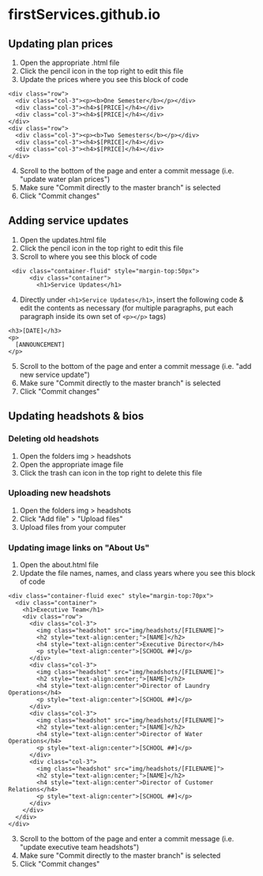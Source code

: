 # firstServices.github.io

## Updating plan prices
1. Open the appropriate .html file 
2. Click the pencil icon in the top right to edit this file
3. Update the prices where you see this block of code

```
<div class="row">
  <div class="col-3"><p><b>One Semester</b></p></div>
  <div class="col-3"><h4>$[PRICE]</h4></div>
  <div class="col-3"><h4>$[PRICE]</h4></div>
</div>
<div class="row">
  <div class="col-3"><p><b>Two Semesters</b></p></div>
  <div class="col-3"><h4>$[PRICE]</h4></div>
  <div class="col-3"><h4>$[PRICE]</h4></div>
</div>
```
4. Scroll to the bottom of the page and enter a commit message (i.e. "update water plan prices")
5. Make sure "Commit directly to the master branch" is selected
6. Click "Commit changes"

## Adding service updates
1. Open the updates.html file 
2. Click the pencil icon in the top right to edit this file
3. Scroll to where you see this block of code
```
 <div class="container-fluid" style="margin-top:50px">
      <div class="container">
        <h1>Service Updates</h1>
```

4. Directly under `<h1>Service Updates</h1>`, insert the following code & edit the contents as necessary (for multiple paragraphs, put each paragraph inside its own set of `<p></p>` tags)
```
<h3>[DATE]</h3>
<p>
  [ANNOUNCEMENT]
</p>
```
5. Scroll to the bottom of the page and enter a commit message (i.e. "add new service update")
6. Make sure "Commit directly to the master branch" is selected
7. Click "Commit changes"

## Updating headshots & bios

### Deleting old headshots
1. Open the folders img > headshots
2. Open the appropriate image file
3. Click the trash can icon in the top right to delete this file

### Uploading new headshots
1. Open the folders img > headshots
2. Click "Add file" > "Upload files"
3. Upload files from your computer

### Updating image links on "About Us"
1. Open the about.html file
2. Update the file names, names, and class years where you see this block of code
```
<div class="container-fluid exec" style="margin-top:70px">
  <div class="container">
    <h1>Executive Team</h1>
    <div class="row">
      <div class="col-3">
        <img class="headshot" src="img/headshots/[FILENAME]">
        <h2 style="text-align:center;">[NAME]</h2>
        <h4 style="text-align:center">Executive Director</h4>
        <p style="text-align:center">[SCHOOL ##]</p>
      </div>
      <div class="col-3">
        <img class="headshot" src="img/headshots/[FILENAME]">
        <h2 style="text-align:center;">[NAME]</h2>
        <h4 style="text-align:center">Director of Laundry Operations</h4>
        <p style="text-align:center">[SCHOOL ##]</p>
      </div>
      <div class="col-3">
        <img class="headshot" src="img/headshots/[FILENAME]">
        <h2 style="text-align:center;">[NAME]</h2>
        <h4 style="text-align:center">Director of Water Operations</h4>
        <p style="text-align:center">[SCHOOL ##]</p>
      </div>
      <div class="col-3">
        <img class="headshot" src="img/headshots/[FILENAME]">
        <h2 style="text-align:center;">[NAME]</h2>
        <h4 style="text-align:center">Director of Customer Relations</h4>
        <p style="text-align:center">[SCHOOL ##]</p>
      </div>
    </div>
  </div>
</div>
```
3. Scroll to the bottom of the page and enter a commit message (i.e. "update executive team headshots")
4. Make sure "Commit directly to the master branch" is selected
5. Click "Commit changes"
